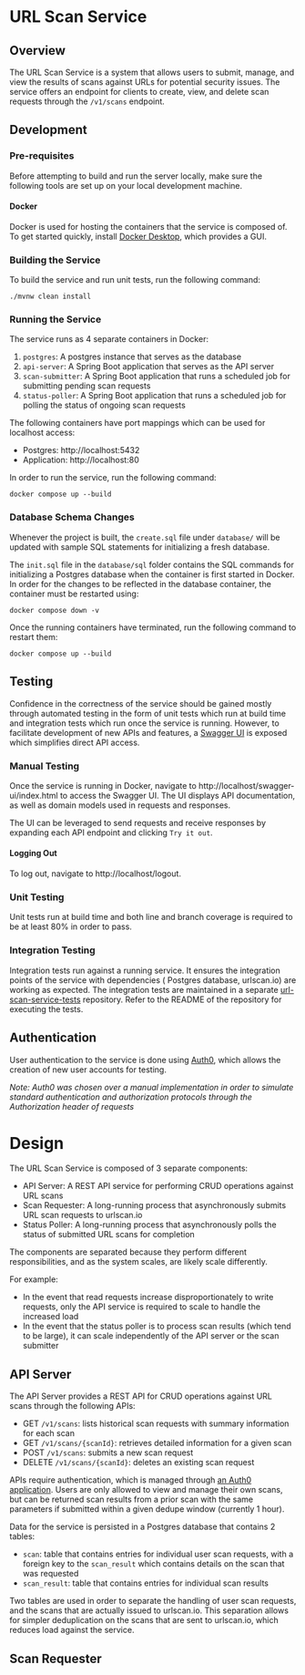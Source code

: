 # URL Scan Service

## Overview

The URL Scan Service is a system that allows users to submit, manage, and view the results of scans against URLs for
potential security issues. The service offers an endpoint for clients to create, view, and delete scan requests through
the `/v1/scans` endpoint.

## Development

### Pre-requisites

Before attempting to build and run the server locally, make sure the following tools are set up on your local
development machine.

#### Docker

Docker is used for hosting the containers that the service is composed of. To get started quickly,
install [Docker Desktop](https://docs.docker.com/desktop/), which provides a GUI.

### Building the Service

To build the service and run unit tests, run the following command:

```shell
./mvnw clean install
```

### Running the Service

The service runs as 4 separate containers in Docker:

1. `postgres`: A postgres instance that serves as the database
2. `api-server`: A Spring Boot application that serves as the API server
3. `scan-submitter`: A Spring Boot application that runs a scheduled job for submitting pending scan requests
4. `status-poller`: A Spring Boot application that runs a scheduled job for polling the status of ongoing scan requests

The following containers have port mappings which can be used for localhost access:

* Postgres: http://localhost:5432
* Application: http://localhost:80

In order to run the service, run the following command:

```shell
docker compose up --build
```

### Database Schema Changes

Whenever the project is built, the `create.sql` file under `database/` will be updated with sample SQL statements for
initializing a fresh database.

The `init.sql` file in the `database/sql` folder contains the SQL commands for initializing a Postgres database when the
container is first started in Docker. In order for the changes to be reflected in the database container, the container
must be restarted using:

```shell
docker compose down -v
```

Once the running containers have terminated, run the following command to restart them:

```shell
docker compose up --build
```

## Testing

Confidence in the correctness of the service should be gained mostly through automated testing in the form of unit tests
which run at build time and integration tests which run once the service is running. However, to facilitate development
of new APIs and features, a [Swagger UI](https://swagger.io/tools/swagger-ui/) is exposed which simplifies direct API
access.

### Manual Testing

Once the service is running in Docker, navigate to http://localhost/swagger-ui/index.html to access the Swagger UI.
The UI displays API documentation, as well as domain models used in requests and responses.

The UI can be leveraged to send requests and receive responses by expanding each API endpoint and clicking `Try it out`.

#### Logging Out

To log out, navigate to http://localhost/logout.

### Unit Testing

Unit tests run at build time and both line and branch coverage is required to be at least 80% in order to pass.

### Integration Testing

Integration tests run against a running service. It ensures the integration points of the service with dependencies (
Postgres database, urlscan.io) are working as expected. The integration tests are maintained in a
separate [url-scan-service-tests]() repository. Refer to the README of the repository for executing the tests.

## Authentication

User authentication to the service is done using [Auth0](https://auth0.com/), which allows the creation of new user
accounts for testing.

*Note: Auth0 was chosen over a manual implementation in order to simulate standard authentication and authorization
protocols through the Authorization header of requests*

# Design

The URL Scan Service is composed of 3 separate components:

* API Server: A REST API service for performing CRUD operations against URL scans
* Scan Requester: A long-running process that asynchronously submits URL scan requests to urlscan.io
* Status Poller: A long-running process that asynchronously polls the status of submitted URL scans for completion

The components are separated because they perform different responsibilities, and as the system scales, are likely scale
differently.

For example:

* In the event that read requests increase disproportionately to write requests, only the API service is required to
  scale to handle the increased load
* In the event that the status poller is to process scan results (which tend to be large), it can scale independently of
  the API server or the scan submitter

## API Server

The API Server provides a REST API for CRUD operations against URL scans through the following APIs:

* GET `/v1/scans`: lists historical scan requests with summary information for each scan
* GET `/v1/scans/{scanId}`: retrieves detailed information for a given scan
* POST `/v1/scans`: submits a new scan request
* DELETE `/v1/scans/{scanId}`: deletes an existing scan request

APIs require authentication, which is managed
through [an Auth0 application](https://manage.auth0.com/dashboard/us/dev-bglprge8mcc8yj82/applications/7s16iwyxHFmiZO7CJeRYmaFMTqB7nP4I/settings).
Users are only allowed to view and manage their own scans, but can be returned scan results from a prior scan with
the same parameters if submitted within a given dedupe window (currently 1 hour).

Data for the service is persisted in a Postgres database that contains 2 tables:

* `scan`: table that contains entries for individual user scan requests, with a foreign key to the `scan_result` which
  contains details on the scan that was requested
* `scan_result`: table that contains entries for individual scan results

Two tables are used in order to separate the handling of user scan requests, and the scans that are actually issued to
urlscan.io. This separation allows for simpler deduplication on the scans that are sent to urlscan.io, which reduces load against the service.

## Scan Requester


